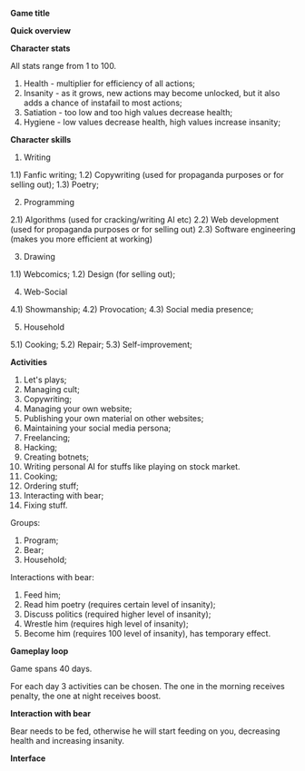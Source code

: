 **Game title**




**Quick overview**



**Character stats**

All stats range from 1 to 100.

1) Health - multiplier for efficiency of all actions;
2) Insanity - as it grows, new actions may become unlocked, but it also adds a chance of instafail to most actions;
3) Satiation - too low and too high values decrease health;
4) Hygiene - low values decrease health, high values increase insanity;


**Character skills**

1) Writing

1.1) Fanfic writing;
1.2) Copywriting (used for propaganda purposes or for selling out);
1.3) Poetry;

2) Programming

2.1) Algorithms (used for cracking/writing AI etc)
2.2) Web development (used for propaganda purposes or for selling out)
2.3) Software engineering (makes you more efficient at working)

3) Drawing

1.1) Webcomics;
1.2) Design (for selling out);

4) Web-Social

4.1) Showmanship;
4.2) Provocation;
4.3) Social media presence;

5) Household

5.1) Cooking;
5.2) Repair;
5.3) Self-improvement;


**Activities**

1) Let's plays;
2) Managing cult;
3) Copywriting;
4) Managing your own website;
5) Publishing your own material on other websites;
6) Maintaining your social media persona;
7) Freelancing;
8) Hacking;
9) Creating botnets;
10) Writing personal AI for stuffs like playing on stock market.
11) Cooking;
12) Ordering stuff;
13) Interacting with bear;
14) Fixing stuff.

Groups:

1) Program;
2) Bear;
3) Household;

Interactions with bear:

1) Feed him;
2) Read him poetry (requires certain level of insanity);
3) Discuss politics (required higher level of insanity);
4) Wrestle him (requires high level of insanity);
5) Become him (requires 100 level of insanity), has temporary effect.



**Gameplay loop**

Game spans 40 days.

For each day 3 activities can be chosen. The one in the morning receives penalty, the one at night receives boost.


**Interaction with bear**

Bear needs to be fed, otherwise he will start feeding on you, decreasing health and increasing insanity.

**Interface**

